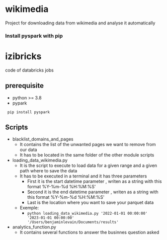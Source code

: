 # wikimedia
Project for downloading data from wikimedia and analyse it automatically

### Install pyspark with pip

# izibricks

code of databricks jobs

## prerequisite 

* python >= 3.8
* pypark

```text
 pip install pyspark
 ```
 
## Scripts

* blacklist_domains_and_pages
  * It contains the list of the unwanted pages we want to remove from our data
  * It has to be located in the same folder of the other module scripts
* loading_data_wikimedia.py
  * It is the script to execute to load data for a given range and a given path where to save the data
  * It has to be executed in a terminal and it has three parameters
    * First it is the start datetime parameter , writen as a string with this format %Y-%m-%d %H:%M:%S'
    * Second it is the end datetime parameter , writen as a string with this format %Y-%m-%d %H:%M:%S'
    * Last is the location where you want to save your parquet data
  * Exemple:
    * `python loading_data_wikimedia.py '2022-01-01 00:00:00' '2023-01-01 00:00:00' '/Users/benjaminlevain/Documents/results'`
* analytics_function.py
  * It contains several functions to answer the businnes question asked


